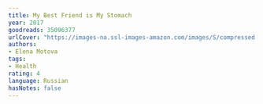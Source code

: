 ```yaml
---
title: My Best Friend is My Stomach
year: 2017
goodreads: 35096377
urlCover: "https://images-na.ssl-images-amazon.com/images/S/compressed.photo.goodreads.com/books/1494251574i/35096377.jpg"
authors:
- Elena Motova
tags:
- Health
rating: 4
language: Russian
hasNotes: false
---
```

